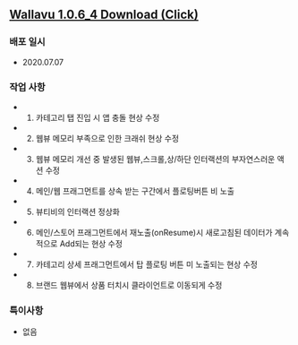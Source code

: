 ## [Wallavu 1.0.6_4 Download (Click) ](https://dl.dropbox.com/s/ruf5wognzq5qp7o/wallavu_debug_1.0.6_4.apk) 


### 배포 일시
- 2020.07.07

### 작업 사항
- 1. 카테고리 탭 진입 시 앱 충돌 현상 수정
- 2. 웹뷰 메모리 부족으로 인한 크래쉬 현상 수정
- 3. 웹뷰 메모리 개선 중 발생된 웹뷰,스크롤,상/하단 인터랙션의 부자연스러운 액션 수정
- 4. 메인/웹 프래그먼트를 상속 받는 구간에서 플로팅버튼 비 노출
- 5. 뷰티비의 인터랙션 정상화
- 6. 메인/스토어 프래그먼트에서 재노출(onResume)시 새로고침된 데이터가 계속적으로 Add되는 현상 수정
- 7. 카테고리 상세 프래그먼트에서 탑 플로팅 버튼 미 노출되는 현상 수정
- 8. 브랜드 웹뷰에서 상품 터치시 클라이언트로 이동되게 수정

### 특이사항
- 없음 

